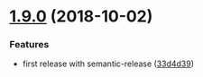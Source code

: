 # [1.9.0](https://github.com/Lundalogik/lime-web-component-interfaces/compare/v1.8.0...v1.9.0) (2018-10-02)


### Features

* first release with semantic-release ([33d4d39](https://github.com/Lundalogik/lime-web-component-interfaces/commit/33d4d39))
